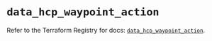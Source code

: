 # `data_hcp_waypoint_action`

Refer to the Terraform Registry for docs: [`data_hcp_waypoint_action`](https://registry.terraform.io/providers/hashicorp/hcp/0.105.0/docs/data-sources/waypoint_action).
